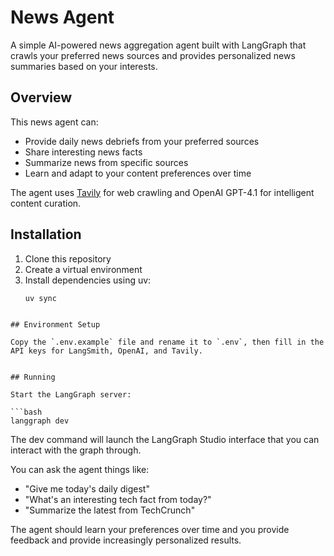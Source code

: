 # News Agent

A simple AI-powered news aggregation agent built with LangGraph that crawls your preferred news sources and provides personalized news summaries based on your interests.

## Overview

This news agent can:
- Provide daily news debriefs from your preferred sources
- Share interesting news facts
- Summarize news from specific sources
- Learn and adapt to your content preferences over time

The agent uses [Tavily](https://www.tavily.com/) for web crawling and OpenAI GPT-4.1 for intelligent content curation.

## Installation
1. Clone this repository
2. Create a virtual environment
3. Install dependencies using uv:
   ```bash
   uv sync
   ```
```

## Environment Setup

Copy the `.env.example` file and rename it to `.env`, then fill in the API keys for LangSmith, OpenAI, and Tavily.


## Running

Start the LangGraph server:

```bash
langgraph dev
```

The dev command will launch the LangGraph Studio interface that you can interact with the graph through.

You can ask the agent things like:
- "Give me today's daily digest"
- "What's an interesting tech fact from today?"
- "Summarize the latest from TechCrunch"

The agent should learn your preferences over time and you provide feedback and provide increasingly personalized results. 